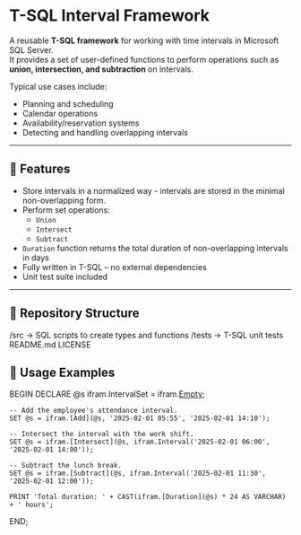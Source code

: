 # T-SQL Interval Framework

A reusable **T-SQL framework** for working with time intervals in Microsoft SQL Server.  
It provides a set of user-defined functions to perform operations such as **union, intersection, and subtraction** on intervals.

Typical use cases include:
- Planning and scheduling
- Calendar operations
- Availability/reservation systems
- Detecting and handling overlapping intervals

---

## 🚀 Features

- Store intervals in a normalized way - intervals are stored in the minimal non-overlapping form.
- Perform set operations:
  - `Union`
  - `Intersect`
  - `Subtract`
- `Duration` function returns the total duration of non-overlapping intervals in days
- Fully written in T-SQL – no external dependencies
- Unit test suite included

---

## 📂 Repository Structure
/src -> SQL scripts to create types and functions
/tests -> T-SQL unit tests
README.md
LICENSE

## 🧩 Usage Examples

BEGIN
	DECLARE @s ifram.IntervalSet = ifram.[Empty]();

	-- Add the employee's attendance interval.
	SET @s = ifram.[Add](@s, '2025-02-01 05:55', '2025-02-01 14:10');

	-- Intersect the interval with the work shift.
	SET @s = ifram.[Intersect](@s, ifram.Interval('2025-02-01 06:00', '2025-02-01 14:00'));

	-- Subtract the lunch break.
	SET @s = ifram.[Subtract](@s, ifram.Interval('2025-02-01 11:30', '2025-02-01 12:00'));

	PRINT 'Total duration: ' + CAST(ifram.[Duration](@s) * 24 AS VARCHAR) + ' hours';
END;

